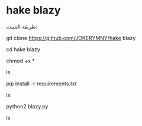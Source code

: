 # hake blazy

طريقة التثبيت: 


git clone https://github.com/JOKERYMNY/hake blazy

cd hake blazy

chmod +x *

ls

pip install -r requirements.txt

ls

python2 blazy.py

ls
